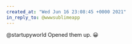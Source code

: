 ```yaml
---
created_at: "Wed Jun 16 23:08:45 +0000 2021"
in_reply_to: @wwwsublimeapp
---
```


@startupyworld Opened them up. 😀